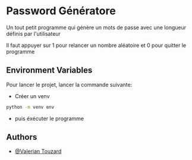 # Password Génératore

Un tout petit programme qui génère un mots de passe avec une longueur définis par l'utilisateur

Il faut appuyer sur 1 pour relancer un nombre aléatoire et 0 pour quitter le programme

## Environment Variables

Pour lancer le projet, lancer la commande suivante:

- Créer un venv

```bash
python -m venv env
```

- puis éxécuter le programme

## Authors

- [@Valerian Touzard](https://github.com/Valerian-Touzard)
